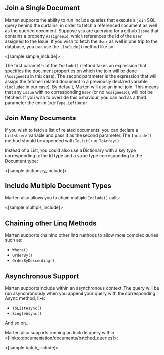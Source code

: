 <!--Title:Including Related Documents-->
<!--Url:include-->

## Join a Single Document

Marten supports the ability to run include queries that execute a `join` SQL query behind the curtains, in order to fetch a referenced document as well as the queried document. Suppose you are querying for a github `Issue` that contains a property `AssigneeId`, which references the Id of the `User` assigned to the Issue. If you wish to fetch the `User` as well in one trip to the database, you can use the `.Include()` method like so:

<[sample:simple_include]>

The first parameter of the `Include()` method takes an expression that specifies the document properties on which the join will be done (`AssigneeId` in this case). The second parameter is the expression that will assign the fetched related document to a previously declared variable (`included` in our case). By default, Marten will use an inner join. This means that any `Issue` with no corresponding `User` (or no `AssigneeId`), will not be fetched. If you wish to override this behaviour, you can add as a third parameter the enum `JoinType.LeftOuter`.

## Join Many Documents

If you wish to fetch a list of related documents, you can declare a `List<User>` variable and pass it as the second parameter. The `Include()` method should be appended with `ToList()` or `ToArray()`.

Instead of a List, you could also use a Dictionary with a key type corresponding to the Id type and a value type corresponding to the Document type:

<[sample:dictionary_include]>

## Include Multiple Document Types

Marten also allows you to chain multiple `Include()` calls:

<[sample:multiple_include]>

## Chaining other Linq Methods

Marten supports chaining other linq methods to allow more complex quries such as:

* `Where()`
* `OrderBy()`
* `OrderByDescending()`

## Asynchronous Support

Marten supports Include within an asynchronous context. The query will be run asynchronously when you append your query with the corresponding Async method, like:

* `ToListAsync()`
* `SingleAsync()`

And so on...

Marten also supports running an Include query within <[linkto:documentation/documents/batched_queries]>:

<[sample:batch_include]>